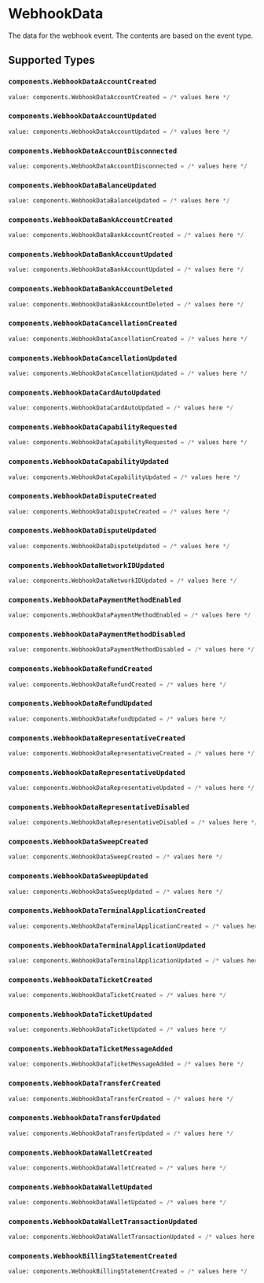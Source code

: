 # WebhookData

The data for the webhook event. The contents are based on the event type.


## Supported Types

### `components.WebhookDataAccountCreated`

```python
value: components.WebhookDataAccountCreated = /* values here */
```

### `components.WebhookDataAccountUpdated`

```python
value: components.WebhookDataAccountUpdated = /* values here */
```

### `components.WebhookDataAccountDisconnected`

```python
value: components.WebhookDataAccountDisconnected = /* values here */
```

### `components.WebhookDataBalanceUpdated`

```python
value: components.WebhookDataBalanceUpdated = /* values here */
```

### `components.WebhookDataBankAccountCreated`

```python
value: components.WebhookDataBankAccountCreated = /* values here */
```

### `components.WebhookDataBankAccountUpdated`

```python
value: components.WebhookDataBankAccountUpdated = /* values here */
```

### `components.WebhookDataBankAccountDeleted`

```python
value: components.WebhookDataBankAccountDeleted = /* values here */
```

### `components.WebhookDataCancellationCreated`

```python
value: components.WebhookDataCancellationCreated = /* values here */
```

### `components.WebhookDataCancellationUpdated`

```python
value: components.WebhookDataCancellationUpdated = /* values here */
```

### `components.WebhookDataCardAutoUpdated`

```python
value: components.WebhookDataCardAutoUpdated = /* values here */
```

### `components.WebhookDataCapabilityRequested`

```python
value: components.WebhookDataCapabilityRequested = /* values here */
```

### `components.WebhookDataCapabilityUpdated`

```python
value: components.WebhookDataCapabilityUpdated = /* values here */
```

### `components.WebhookDataDisputeCreated`

```python
value: components.WebhookDataDisputeCreated = /* values here */
```

### `components.WebhookDataDisputeUpdated`

```python
value: components.WebhookDataDisputeUpdated = /* values here */
```

### `components.WebhookDataNetworkIDUpdated`

```python
value: components.WebhookDataNetworkIDUpdated = /* values here */
```

### `components.WebhookDataPaymentMethodEnabled`

```python
value: components.WebhookDataPaymentMethodEnabled = /* values here */
```

### `components.WebhookDataPaymentMethodDisabled`

```python
value: components.WebhookDataPaymentMethodDisabled = /* values here */
```

### `components.WebhookDataRefundCreated`

```python
value: components.WebhookDataRefundCreated = /* values here */
```

### `components.WebhookDataRefundUpdated`

```python
value: components.WebhookDataRefundUpdated = /* values here */
```

### `components.WebhookDataRepresentativeCreated`

```python
value: components.WebhookDataRepresentativeCreated = /* values here */
```

### `components.WebhookDataRepresentativeUpdated`

```python
value: components.WebhookDataRepresentativeUpdated = /* values here */
```

### `components.WebhookDataRepresentativeDisabled`

```python
value: components.WebhookDataRepresentativeDisabled = /* values here */
```

### `components.WebhookDataSweepCreated`

```python
value: components.WebhookDataSweepCreated = /* values here */
```

### `components.WebhookDataSweepUpdated`

```python
value: components.WebhookDataSweepUpdated = /* values here */
```

### `components.WebhookDataTerminalApplicationCreated`

```python
value: components.WebhookDataTerminalApplicationCreated = /* values here */
```

### `components.WebhookDataTerminalApplicationUpdated`

```python
value: components.WebhookDataTerminalApplicationUpdated = /* values here */
```

### `components.WebhookDataTicketCreated`

```python
value: components.WebhookDataTicketCreated = /* values here */
```

### `components.WebhookDataTicketUpdated`

```python
value: components.WebhookDataTicketUpdated = /* values here */
```

### `components.WebhookDataTicketMessageAdded`

```python
value: components.WebhookDataTicketMessageAdded = /* values here */
```

### `components.WebhookDataTransferCreated`

```python
value: components.WebhookDataTransferCreated = /* values here */
```

### `components.WebhookDataTransferUpdated`

```python
value: components.WebhookDataTransferUpdated = /* values here */
```

### `components.WebhookDataWalletCreated`

```python
value: components.WebhookDataWalletCreated = /* values here */
```

### `components.WebhookDataWalletUpdated`

```python
value: components.WebhookDataWalletUpdated = /* values here */
```

### `components.WebhookDataWalletTransactionUpdated`

```python
value: components.WebhookDataWalletTransactionUpdated = /* values here */
```

### `components.WebhookBillingStatementCreated`

```python
value: components.WebhookBillingStatementCreated = /* values here */
```

